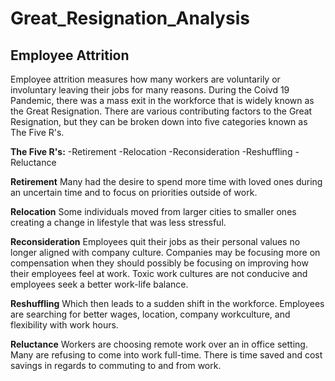 # Great_Resignation_Analysis

## Employee Attrition

Employee attrition measures how many workers are voluntarily or involuntary leaving their jobs for many reasons. During the Coivd 19 Pandemic, there was a mass exit in the workforce that is widely known as the Great Resignation. There are various contributing factors to the Great Resignation, but they can be broken down into five categories known as The Five R's.

<b>The Five R's:</b>
    -Retirement
    -Relocation
    -Reconsideration
    -Reshuffling
    -Reluctance

<b>Retirement</b>
Many had the desire to spend more time with loved ones during an uncertain time and to focus on priorities outside of work.

<b>Relocation</b>
Some individuals moved from larger cities to smaller ones creating a change in lifestyle that was less stressful.

<b>Reconsideration</b>
Employees quit their jobs as their personal values no longer aligned with company culture. Companies may be focusing more on compensation when they should possibly be focusing on improving how their employees feel at work. Toxic work cultures are not conducive and employees seek a better work-life balance.

<b>Reshuffling</b>
Which then leads to a sudden shift in the workforce. Employees are searching for better wages, location, company workculture, and flexibility with work hours.

<b>Reluctance</b>
Workers are choosing remote work over an in office setting. Many are refusing to come into work full-time. There is time saved and cost savings in regards to commuting to and from work.